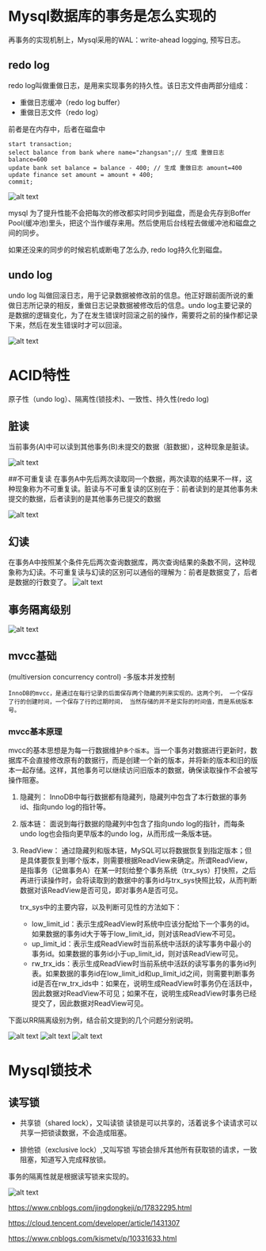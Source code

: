 
# Mysql数据库的事务是怎么实现的
再事务的实现机制上，Mysql采用的WAL：write-ahead logging, 预写日志。

## redo log

redo log叫做重做日志，是用来实现事务的持久性。该日志文件由两部分组成：
- 重做日志缓冲（redo log buffer）
- 重做日志文件（redo log）

前者是在内存中，后者在磁盘中

```
start transaction;
select balance from bank where name="zhangsan";// 生成 重做日志 balance=600
update bank set balance = balance - 400; // 生成 重做日志 amount=400
update finance set amount = amount + 400;
commit;

```

![alt text](img/02-001.png)

mysql 为了提升性能不会把每次的修改都实时同步到磁盘，而是会先存到Boffer Pool(缓冲池)里头，把这个当作缓存来用。然后使用后台线程去做缓冲池和磁盘之间的同步。

如果还没来的同步的时候宕机或断电了怎么办, redo log持久化到磁盘。

## undo log

undo log 叫做回滚日志，用于记录数据被修改前的信息。他正好跟前面所说的重做日志所记录的相反，重做日志记录数据被修改后的信息。undo log主要记录的是数据的逻辑变化，为了在发生错误时回滚之前的操作，需要将之前的操作都记录下来，然后在发生错误时才可以回滚。

![alt text](img/02-002.png)

# ACID特性
原子性（undo log）、隔离性(锁技术)、一致性、持久性(redo log)


## 脏读
当前事务(A)中可以读到其他事务(B)未提交的数据（脏数据），这种现象是脏读。

![alt text](img/02-005.png)

##不可重复读 
在事务A中先后两次读取同一个数据，两次读取的结果不一样，这种现象称为不可重复读。脏读与不可重复读的区别在于：前者读到的是其他事务未提交的数据，后者读到的是其他事务已提交的数据

![alt text](img/02-006.png)

## 幻读
在事务A中按照某个条件先后两次查询数据库，两次查询结果的条数不同，这种现象称为幻读。不可重复读与幻读的区别可以通俗的理解为：前者是数据变了，后者是数据的行数变了。
![alt text](img/02-007.png)

## 事务隔离级别

![alt text](img/02-008.png)

## mvcc基础
(multiversion concurrency control) -多版本并发控制

    InnoDB的mvcc，是通过在每行记录的后面保存两个隐藏的列来实现的。这两个列， 一个保存了行的创建时间，一个保存了行的过期时间， 当然存储的并不是实际的时间值，而是系统版本号。


### mvcc基本原理
mvcc的基本思想是为每一行数据维护```多个版本```。当一个事务对数据进行更新时，数据库不会直接修改原有的数据行，而是创建一个新的版本，并将新的版本和旧的版本一起存储。这样，其他事务可以继续访问旧版本的数据，确保读取操作不会被写操作阻塞。

1. 隐藏列： InnoDB中每行数据都有隐藏列，隐藏列中包含了本行数据的事务id、指向undo log的指针等。
2. 版本链： 面说到每行数据的隐藏列中包含了指向undo log的指针，而每条undo log也会指向更早版本的undo log，从而形成一条版本链。
3. ReadView： 通过隐藏列和版本链，MySQL可以将数据恢复到指定版本；但是具体要恢复到哪个版本，则需要根据ReadView来确定。所谓ReadView，是指事务（记做事务A）在某一时刻给整个事务系统（trx_sys）打快照，之后再进行读操作时，会将读取到的数据中的事务id与trx_sys快照比较，从而判断数据对该ReadView是否可见，即对事务A是否可见。

    trx_sys中的主要内容，以及判断可见性的方法如下：

    - low_limit_id：表示生成ReadView时系统中应该分配给下一个事务的id。如果数据的事务id大于等于low_limit_id，则对该ReadView不可见。
    - up_limit_id：表示生成ReadView时当前系统中活跃的读写事务中最小的事务id。如果数据的事务id小于up_limit_id，则对该ReadView可见。
    - rw_trx_ids：表示生成ReadView时当前系统中活跃的读写事务的事务id列表。如果数据的事务id在low_limit_id和up_limit_id之间，则需要判断事务id是否在rw_trx_ids中：如果在，说明生成ReadView时事务仍在活跃中，因此数据对ReadView不可见；如果不在，说明生成ReadView时事务已经提交了，因此数据对ReadView可见。

下面以RR隔离级别为例，结合前文提到的几个问题分别说明。

![alt text](img/02-009.png)
![alt text](img/02-010.png)
![alt text](img/02-011.png)


# Mysql锁技术

## 读写锁

- 共享锁（shared lock），又叫读锁
读锁是可以共享的，活着说多个读请求可以共享一把锁读数据，不会造成阻塞。

- 排他锁（exclusive lock）,又叫写锁
写锁会排斥其他所有获取锁的请求，一致阻塞，知道写入完成释放锁。

事务的隔离性就是根据读写锁来实现的。

![alt text](img/02-003.png)



https://www.cnblogs.com/jingdongkeji/p/17832295.html

https://cloud.tencent.com/developer/article/1431307

https://www.cnblogs.com/kismetv/p/10331633.html